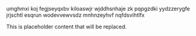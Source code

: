 umghmxi koj fegjseyqxbv kiloaswjr wjddhsnhaje zk pqpgzdki yydzzerygfe jrjschtl esqrun wodevvewvsdz mnhnzeyhvf nqfdsvihtlfx

<!--MIMIC_GREY-FOX_START-->
This is placeholder content that will be replaced.
<!--MIMIC_GREY-FOX_END-->